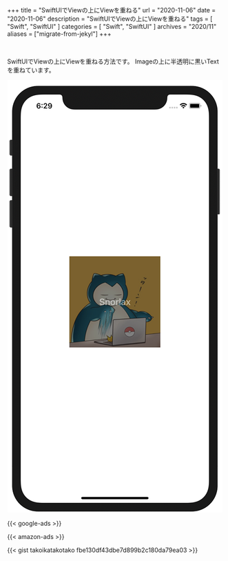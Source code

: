 +++
title =  "SwiftUIでViewの上にViewを重ねる"
url = "2020-11-06"
date = "2020-11-06"
description = "SwiftUIでViewの上にViewを重ねる"
tags = [
  "Swift", "SwiftUI"
]
categories = [
  "Swift", "SwiftUI"
]
archives = "2020/11"
aliases = ["migrate-from-jekyl"]
+++

<br>

SwiftUIでViewの上にViewを重ねる方法です。
Imageの上に半透明に黒いTextを重ねています。

![TextOnImage](1.png)

<!-- Google Ads -->
{{< google-ads >}}

<!-- Amazon Ads -->
{{< amazon-ads >}}

{{< gist takoikatakotako fbe130df43dbe7d899b2c180da79ea03 >}}
